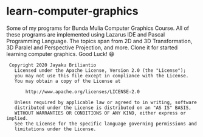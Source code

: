 # learn-computer-graphics
 Some of my programs for Bunda Mulia Computer Graphics Course.
 All of these programs are implemented using Lazarus IDE and Pascal Programming Language.
 The topics span from 2D and 3D Transformation, 3D Paralel and Perspective Projection, and more.
 Clone it for started learning computer graphics. Good Luck! :smile:

```
 Copyright 2020 Jayaku Briliantio
   Licensed under the Apache License, Version 2.0 (the "License");
   you may not use this file except in compliance with the License.
   You may obtain a copy of the License at

       http://www.apache.org/licenses/LICENSE-2.0

   Unless required by applicable law or agreed to in writing, software
   distributed under the License is distributed on an "AS IS" BASIS,
   WITHOUT WARRANTIES OR CONDITIONS OF ANY KIND, either express or implied.
   See the License for the specific language governing permissions and
   limitations under the License.
  ```
